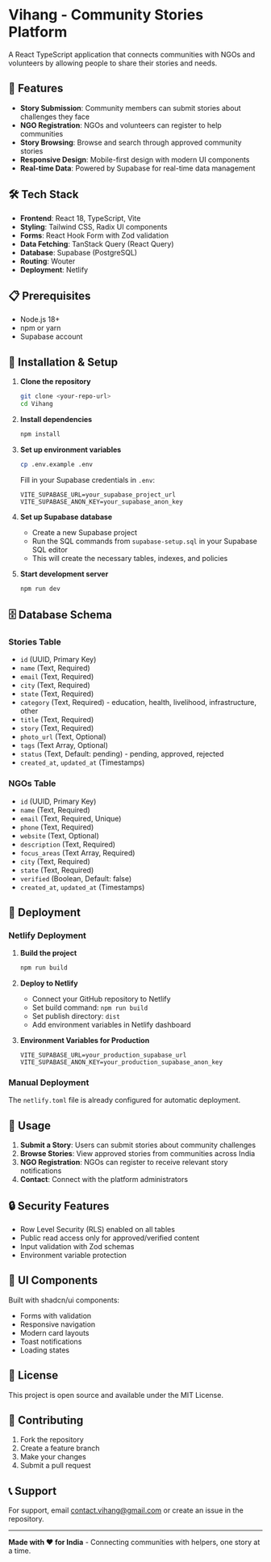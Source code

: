 # Vihang - Community Stories Platform

A React TypeScript application that connects communities with NGOs and volunteers by allowing people to share their stories and needs.

## 🚀 Features

- **Story Submission**: Community members can submit stories about challenges they face
- **NGO Registration**: NGOs and volunteers can register to help communities
- **Story Browsing**: Browse and search through approved community stories
- **Responsive Design**: Mobile-first design with modern UI components
- **Real-time Data**: Powered by Supabase for real-time data management

## 🛠 Tech Stack

- **Frontend**: React 18, TypeScript, Vite
- **Styling**: Tailwind CSS, Radix UI components
- **Forms**: React Hook Form with Zod validation
- **Data Fetching**: TanStack Query (React Query)
- **Database**: Supabase (PostgreSQL)
- **Routing**: Wouter
- **Deployment**: Netlify

## 📋 Prerequisites

- Node.js 18+ 
- npm or yarn
- Supabase account

## 🔧 Installation & Setup

1. **Clone the repository**
   ```bash
   git clone <your-repo-url>
   cd Vihang
   ```

2. **Install dependencies**
   ```bash
   npm install
   ```

3. **Set up environment variables**
   ```bash
   cp .env.example .env
   ```
   
   Fill in your Supabase credentials in `.env`:
   ```
   VITE_SUPABASE_URL=your_supabase_project_url
   VITE_SUPABASE_ANON_KEY=your_supabase_anon_key
   ```

4. **Set up Supabase database**
   - Create a new Supabase project
   - Run the SQL commands from `supabase-setup.sql` in your Supabase SQL editor
   - This will create the necessary tables, indexes, and policies

5. **Start development server**
   ```bash
   npm run dev
   ```

## 🗄️ Database Schema

### Stories Table
- `id` (UUID, Primary Key)
- `name` (Text, Required)
- `email` (Text, Required)
- `city` (Text, Required)
- `state` (Text, Required)
- `category` (Text, Required) - education, health, livelihood, infrastructure, other
- `title` (Text, Required)
- `story` (Text, Required)
- `photo_url` (Text, Optional)
- `tags` (Text Array, Optional)
- `status` (Text, Default: pending) - pending, approved, rejected
- `created_at`, `updated_at` (Timestamps)

### NGOs Table
- `id` (UUID, Primary Key)
- `name` (Text, Required)
- `email` (Text, Required, Unique)
- `phone` (Text, Required)
- `website` (Text, Optional)
- `description` (Text, Required)
- `focus_areas` (Text Array, Required)
- `city` (Text, Required)
- `state` (Text, Required)
- `verified` (Boolean, Default: false)
- `created_at`, `updated_at` (Timestamps)

## 🚀 Deployment

### Netlify Deployment

1. **Build the project**
   ```bash
   npm run build
   ```

2. **Deploy to Netlify**
   - Connect your GitHub repository to Netlify
   - Set build command: `npm run build`
   - Set publish directory: `dist`
   - Add environment variables in Netlify dashboard

3. **Environment Variables for Production**
   ```
   VITE_SUPABASE_URL=your_production_supabase_url
   VITE_SUPABASE_ANON_KEY=your_production_supabase_anon_key
   ```

### Manual Deployment
The `netlify.toml` file is already configured for automatic deployment.

## 📱 Usage

1. **Submit a Story**: Users can submit stories about community challenges
2. **Browse Stories**: View approved stories from communities across India
3. **NGO Registration**: NGOs can register to receive relevant story notifications
4. **Contact**: Connect with the platform administrators

## 🔒 Security Features

- Row Level Security (RLS) enabled on all tables
- Public read access only for approved/verified content
- Input validation with Zod schemas
- Environment variable protection

## 🎨 UI Components

Built with shadcn/ui components:
- Forms with validation
- Responsive navigation
- Modern card layouts
- Toast notifications
- Loading states

## 📄 License

This project is open source and available under the MIT License.

## 🤝 Contributing

1. Fork the repository
2. Create a feature branch
3. Make your changes
4. Submit a pull request

## 📞 Support

For support, email contact.vihang@gmail.com or create an issue in the repository.

---

**Made with ❤️ for India** - Connecting communities with helpers, one story at a time.
